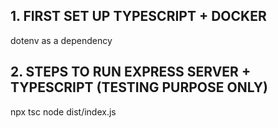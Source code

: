 ## 1. FIRST SET UP TYPESCRIPT + DOCKER

dotenv as a dependency

## 2. STEPS TO RUN EXPRESS SERVER + TYPESCRIPT (TESTING PURPOSE ONLY)

npx tsc
node dist/index.js
